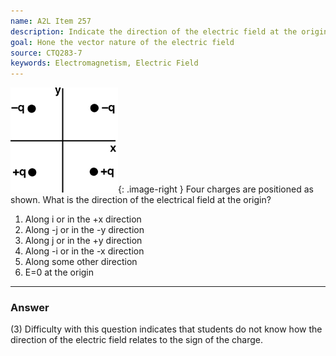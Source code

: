 ```yaml
---
name: A2L Item 257
description: Indicate the direction of the electric field at the origin due to 4 charges.
goal: Hone the vector nature of the electric field
source: CTQ283-7
keywords: Electromagnetism, Electric Field
---
```


![Item257_fig1.gif](../images/Item257_fig1.gif){: .image-right } Four
charges are positioned as shown.  What is the direction of the
electrical field at the origin?

1. Along i or in the +x direction
2. Along -j or in the -y direction
3. Along j or in the +y direction
4. Along -i or in the -x direction
5. Along some other direction
6. E=0 at the origin


<hr/>

### Answer

(3) Difficulty with this question indicates that students do not know
how the direction of the electric field relates to the sign of the
charge.
